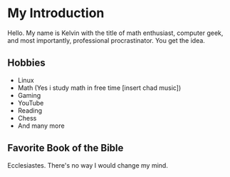<!---
Misty-Myto/Misty-Myto is a ✨ special ✨ repository because its `README.md` (this file) appears on your GitHub profile.
You can click the Preview link to take a look at your changes.
--->

# My Introduction

Hello. My name is Kelvin with the title of math enthusiast, computer geek, and most importantly, professional procrastinator. You get the idea.

## Hobbies

- Linux
- Math (Yes i study math in free time [insert chad music])
- Gaming
- YouTube
- Reading
- Chess
- And many more

## Favorite Book of the Bible

Ecclesiastes. There's no way I would change my mind.
